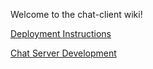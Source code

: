 Welcome to the chat-client wiki!

[Deployment Instructions](https://github.com/MissionBit/chat-client/wiki/Deploying-the-Application)

[Chat Server Development](https://github.com/MissionBit/chat-client/wiki/Developing-the-Chat-Server)



